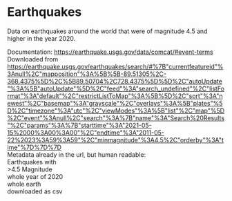 # Earthquakes

Data on earthquakes around the world that were of magnitude 4.5 and higher in the year 2020.

Documentation: https://earthquake.usgs.gov/data/comcat/#event-terms  
Downloaded from https://earthquake.usgs.gov/earthquakes/search/#%7B"currentfeatureid"%3Anull%2C"mapposition"%3A%5B%5B-89.51305%2C-368.4375%5D%2C%5B89.50704%2C728.4375%5D%5D%2C"autoUpdate"%3A%5B"autoUpdate"%5D%2C"feed"%3A"search_undefined"%2C"listFormat"%3A"default"%2C"restrictListToMap"%3A%5B%5D%2C"sort"%3A"newest"%2C"basemap"%3A"grayscale"%2C"overlays"%3A%5B"plates"%5D%2C"timezone"%3A"utc"%2C"viewModes"%3A%5B"list"%2C"map"%5D%2C"event"%3Anull%2C"search"%3A%7B"name"%3A"Search%20Results"%2C"params"%3A%7B"starttime"%3A"2021-05-15%2000%3A00%3A00"%2C"endtime"%3A"2011-05-22%2023%3A59%3A59"%2C"minmagnitude"%3A4.5%2C"orderby"%3A"time"%7D%7D%7D  
Metadata already in the url, but human readable:  
   Earthquakes with  
     >4.5 Magnitude  
     whole year of 2020  
     whole earth  
     downloaded as csv  
